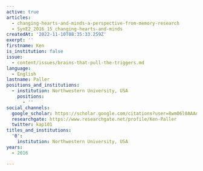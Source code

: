 ```yaml
---
active: true
articles:
  - changing-hearts-and-minds-a-perspective-from-memory-research
  - SynE2_2016_15_changing-hearts-and-minds
createdAt: '2022-11-10T08:35:33.259Z'
exerpt: ''
firstname: Ken
is_institution: false
issue:
  - content/issues/brains-that-pull-the-triggers.md
language:
  - English
lastname: Paller
positions_and_institutions:
  - institution: Northwestern University, USA
    positions:
      - ''
social_channels:
  google_scholar: https://scholar.google.com/citations?user=8wmO6l0AAAAJ&hl=en
  researchgate: https://www.researchgate.net/profile/Ken-Paller
  twitter: kap101
titles_and_institutions:
  '0':
    institution: Northwestern University, USA
years:
  - 2016

---
```

